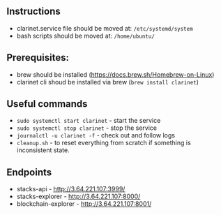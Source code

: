 ## Instructions
* clarinet.service file should be moved at: `/etc/systemd/system`
* bash scripts should be moved at: `/home/ubuntu/`

## Prerequisites:
* brew should be installed (https://docs.brew.sh/Homebrew-on-Linux)
* clarinet cli shoud be installed via brew (`brew install clarinet`)


## Useful commands
* `sudo systemctl start clarinet` - start the service
* `sudo systemctl stop clarinet` - stop the service
* `journalctl -u clarinet -f` - check out and follow logs
* `cleanup.sh` - to reset everything from scratch if something is inconsistent state.

## Endpoints
* stacks-api - http://3.64.221.107:3999/
* stacks-explorer - http://3.64.221.107:8000/
* blockchain-explorer - http://3.64.221.107:8001/
